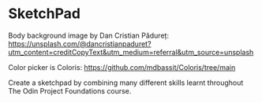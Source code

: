 # SketchPad

Body background image by Dan Cristian Pădureț: 
https://unsplash.com/@dancristianpaduret?utm_content=creditCopyText&utm_medium=referral&utm_source=unsplash 

Color picker is Coloris:
https://github.com/mdbassit/Coloris/tree/main
  

Create a sketchpad by combining many different skills
learnt throughout The Odin Project Foundations course.